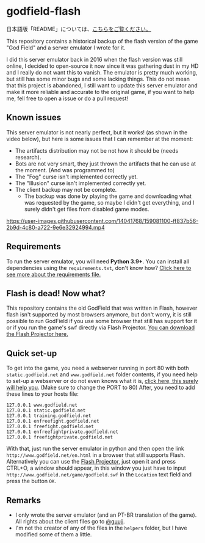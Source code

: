 # godfield-flash

日本語版「README」については、[こちらをご覧ください。](https://github.com/Igoorx/godfield-flash/blob/master/README_JP.md)

This repository contains a historical backup of the flash version of the game "God Field" and a server emulator I wrote for it.

I did this server emulator back in 2016 when the flash version was still online, I decided to open-source it now since it was gathering dust in my HD and I really do not want this to vanish. The emulator is pretty much working, but still has some minor bugs and some lacking things.
This do not mean that this project is abandoned, I still want to update this server emulator and make it more reliable and accurate to the original game, if you want to help me, fell free to open a issue or do a pull request!

## Known issues

This server emulator is not nearly perfect, but it works! (as shown in the video below), but here is some issues that I can remember at the moment:

- The artifacts distribution may not be not how it should be (needs research).
- Bots are not very smart, they just thrown the artifacts that he can use at the moment. (And was programmed to)
- The "Fog" curse isn't implemented correctly yet.
- The "Illusion" curse isn't implemented correctly yet.
- The client backup may not be complete.
  - The backup was done by playing the game and downloading what was requested by the game, so maybe I didn't get everything, and I surely didn't get files from disabled game modes.

https://user-images.githubusercontent.com/14041768/159081100-ff837b56-2b9d-4c80-a722-9e6e32924994.mp4

## Requirements

To run the server emulator, you will need <b>Python 3.9+</b>. You can install all dependencies using the `requirements.txt`, don't know how? [Click here to see more about the requirements file.](https://pip.pypa.io/en/stable/user_guide/#requirements-files)

## Flash is dead! Now what?

This repository contains the old GodField that was written in Flash, however flash isn't supported by most browsers anymore, but don't worry, it is still possible to run GodField if you use some browser that still has support for it or if you run the game's swf directly via Flash Projector.
[You can download the Flash Projector here.](https://fpdownload.macromedia.com/pub/flashplayer/updaters/32/flashplayer_32_sa.exe)

## Quick set-up

To get into the game, you need a webserver running in port 80 with both `static.godfield.net` and `www.godfield.net` folder contents, if you need help to set-up a webserver or do not even knows what it is, [click here, this surely will help you](https://stackoverflow.com/questions/45584453/how-to-create-a-simple-http-webserver-in-python). (Make sure to change the PORT to 80)
After, you need to add these lines to your hosts file:

```
127.0.0.1 www.godfield.net
127.0.0.1 static.godfield.net
127.0.0.1 training.godfield.net
127.0.0.1 enfreefight.godfield.net
127.0.0.1 freefight.godfield.net
127.0.0.1 enfreefightprivate.godfield.net
127.0.0.1 freefightprivate.godfield.net
```

With that, just run the server emulator in python and then open the link `http://www.godfield.net/en.html` in a browser that still supports Flash. Alternatively you can use the [Flash Projector](https://fpdownload.macromedia.com/pub/flashplayer/updaters/32/flashplayer_32_sa.exe), just open it and press CTRL+O, a window should appear, in this window you just have to input `http://www.godfield.net/game/godfield.swf` in the `Location` text field and press the button `OK`.

## Remarks

- I only wrote the server emulator (and an PT-BR translation of the game). All rights about the client files go to [@guuji](https://twitter.com/guuji).
- I'm not the creator of any of the files in the `helpers` folder, but I have modified some of them a little.
